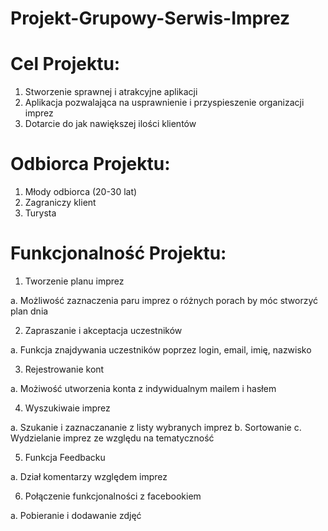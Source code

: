 # Projekt-Grupowy-Serwis-Imprez

# Cel Projektu:
 1. Stworzenie sprawnej i atrakcyjne aplikacji
 2. Aplikacja pozwalająca na usprawnienie i przyspieszenie organizacji imprez
 3. Dotarcie do jak nawiększej ilości klientów 

# Odbiorca Projektu:
1. Młody odbiorca (20-30 lat)
2. Zagraniczy klient 
3. Turysta

# Funkcjonalność Projektu:
1. Tworzenie planu imprez

 a. Możliwość zaznaczenia paru imprez o różnych porach by móc stworzyć plan dnia

2. Zapraszanie i akceptacja uczestników

 a. Funkcja znajdywania uczestników poprzez login, email, imię, nazwisko

3. Rejestrowanie kont

 a. Możiwość utworzenia konta z indywidualnym mailem i hasłem

4. Wyszukiwaie imprez

 a. Szukanie i zaznaczananie z listy wybranych imprez
 b. Sortowanie
 c. Wydzielanie imprez ze względu na tematyczność

5. Funkcja Feedbacku

 a. Dział komentarzy względem imprez

6. Połączenie funkcjonalności z facebookiem

 a. Pobieranie i dodawanie zdjęć 

